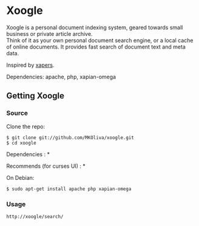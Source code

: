 # Xoogle
  
Xoogle is a personal document indexing system, geared towards small business or private article archive.  
Think of it as your own personal document search engine, or a local cache of online documents.  It provides fast search of document text and meta data.

Inspired by [xapers](https://github.com/nicolassmith/xapers).

Dependencies: apache, php, xapian-omega 

## Getting Xoogle


### Source


Clone the repo:

    $ git clone git://github.com/MKOliva/xoogle.git
    $ cd xoogle

Dependencies :
  * 

Recommends (for curses UI) :
  * 

On Debian:

    $ sudo apt-get install apache php xapian-omega


### Usage

    http://xoogle/search/
